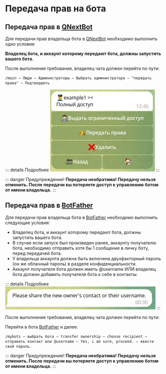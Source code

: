 # Передача прав на бота

## Передача прав в [QNextBot](https://t.me/qnextbot)

Для передачи прав владельца бота в [QNextBot](https://t.me/qnextbot) необходимо выполнить одно условие:

**Владелец бота, и аккаунт которому передают бота, должны запустить вашего бота.**

После выполнения требования, владелец чата должен перейти по пути:

```plain
/main — Люди — Администраторы — Выбрать администратора — "передать права" — Подтвердить
```

::: details Подробнее
![](./01.jpg)
:::

::: danger Предупреждение!
**Передача необратима! Передачу нельзя отменить. После передачи вы потеряете доступ к управлению ботом от имени владельца.**
:::

## Передача прав в [BotFather](https://t.me/botfather)

Для передачи прав владельца бота в [BotFather](https://t.me/botfather) необходимо выполнить следующие условия:

* Владелец бота, и аккаунт которому передают бота, должны запустить вашего бота. 
* В случае если запуск был произведен ранее, аккаунту получателю бота, необходимо отправить хотя бы 1 сообщение 
в личку боту, перед передачей бота.
* У владельца аккаунта должна быть включена двухфакторный пароль (он же облачный пароль) в разделе конфиденциальности.
* Аккаунт получателя бота должен иметь @username ИЛИ владелец бота должен добавить получателя бота к себе в контакты:

::: details Подробнее
![](./02.jpg)
:::

После выполнения требования, владелец чата должен перейти по пути:

Перейти в бота [BotFather](https://t.me/botfather) и далее:

```plain
/mybots — выбрать бота — transfer ownership — choose recipient — отправить контакт или @username — Yes, i am sure, proceed. — ввести свой пароль.
```

::: danger Предупреждение!
**Передача необратима! Передачу нельзя отменить. После передачи вы потеряете доступ к управлению ботом от имени владельца.**
:::